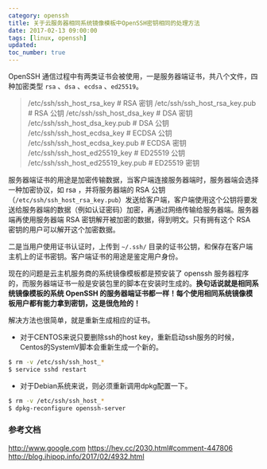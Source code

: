 ```yaml
---
category: openssh
title: 关于云服务器相同系统镜像模板中OpenSSH密钥相同的处理方法
date: 2017-02-13 09:00:00
tags: [linux, openssh]
updated:
toc_number: true
---
```


OpenSSH 通信过程中有两类证书会被使用，一是服务器端证书，共八个文件，四种加密类型 `rsa` 、`dsa` 、`ecdsa` 、`ed25519`。

> /etc/ssh/ssh_host_rsa_key       # RSA 密钥
> /etc/ssh/ssh_host_rsa_key.pub   # RSA 公钥
> /etc/ssh/ssh_host_dsa_key       # DSA 密钥
> /etc/ssh/ssh_host_dsa_key.pub   # DSA 公钥
> /etc/ssh/ssh_host_ecdsa_key     # ECDSA 公钥
> /etc/ssh/ssh_host_ecdsa_key.pub # ECDSA 密钥
> /etc/ssh/ssh_host_ed25519_key   # ED25519 公钥
> /etc/ssh/ssh_host_ed25519_key.pub # ED25519 密钥

服务器端证书的用途是加密传输数据，当客户端连接服务器端时，服务器端会选择一种加密协议，如 rsa ，并将服务器端的 RSA 公钥（`/etc/ssh/ssh_host_rsa_key.pub`）发送给客户端，客户端使用这个公钥将要发送给服务器端的数据（例如认证密码）加密，再通过网络传输给服务器端。服务器端再使用服务器端 RSA 密钥解开被加密的数据，得到明文。只有拥有这个 RSA 密钥的用户可以解开这个加密数据。

<!-- more -->

二是当用户使用证书认证时，上传到 `~/.ssh/` 目录的证书公钥，和保存在客户端主机上的证书密钥。客户端证书的用途是鉴定用户身份。

现在的问题是云主机服务商的系统镜像模板都是预安装了 openssh 服务器程序的，而服务器端证书一般是安装包里的脚本在安装时生成的。**换句话说就是相同系统镜像模板的系统 OpenSSH 的服务器端证书都一样！每个使用相同系统镜像模板用户都有能力拿到密钥，这是很危险的！**

解决方法也很简单，就是重新生成相应的证书。

- 对于CENTOS来说只要删除ssh的host key，重新启动ssh服务的时候，Centos的SystemV脚本会重新生成一个新的。

```bash
$ rm -v /etc/ssh/ssh_host_*
$ service sshd restart
```

- 对于Debian系统来说，则必须重新调用dpkg配置一下。

```bash
$ rm -v /etc/ssh/ssh_host_*
$ dpkg-reconfigure openssh-server
```

### 参考文档

http://www.google.com
https://hev.cc/2030.html#comment-447806
http://blog.ihipop.info/2017/02/4932.html
